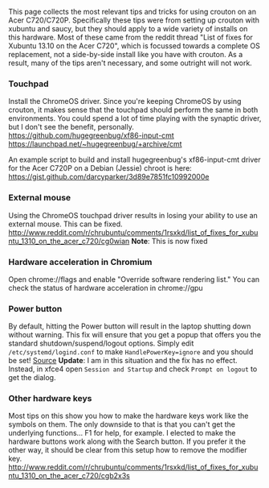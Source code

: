 This page collects the most relevant tips and tricks for using crouton on an Acer C720/C720P.  Specifically these tips were from setting up crouton with xubuntu and saucy, but they should apply to a wide variety of installs on this hardware.  Most of these came from the reddit thread "List of fixes for Xubuntu 13.10 on the Acer C720", which is focussed towards a complete OS replacement, not a side-by-side install like you have with crouton.  As a result, many of the tips aren't necessary, and some outright will not work.

### Touchpad
Install the ChromeOS driver.  Since you're keeping ChromeOS by using crouton, it makes sense that the touchpad should perform the same in both environments.  You could spend a lot of time playing with the synaptic driver, but I don't see the benefit, personally.
https://github.com/hugegreenbug/xf86-input-cmt
https://launchpad.net/~hugegreenbug/+archive/cmt

An example script to build and install hugegreenbug's xf86-input-cmt driver for the Acer C720P on a Debian (Jessie) chroot is here: https://gist.github.com/darcyparker/3d89e7851fc10992000e

### External mouse
Using the ChromeOS touchpad driver results in losing your ability to use an external mouse.  This can be fixed.
http://www.reddit.com/r/chrubuntu/comments/1rsxkd/list_of_fixes_for_xubuntu_1310_on_the_acer_c720/cg0wian
**Note**: This is now fixed

### Hardware acceleration in Chromium
Open chrome://flags and enable "Override software rendering list." You can check the status of hardware acceleration in chrome://gpu

### Power button
By default, hitting the Power button will result in the laptop shutting down without warning.  This fix will ensure that you get a popup that offers you the standard shutdown/suspend/logout options. Simply edit `/etc/systemd/logind.conf` to make `HandlePowerKey=ignore` and you should be set! [Source](http://askubuntu.com/questions/363399/xubuntu-13-10-shuts-down-without-asking-when-power-button-pressed)
**Update**: I am in this situation and the fix has no effect. Instead, in xfce4 open `Session and Startup` and check `Prompt on logout` to get the dialog.

### Other hardware keys
Most tips on this show you how to make the hardware keys work like the symbols on them.  The only downside to that is that you can't get the underlying functions... F1 for help, for example.  I elected to make the hardware buttons work along with the Search button.  If you prefer it the other way, it should be clear from this setup how to remove the modifier key.
http://www.reddit.com/r/chrubuntu/comments/1rsxkd/list_of_fixes_for_xubuntu_1310_on_the_acer_c720/cgb2x3s